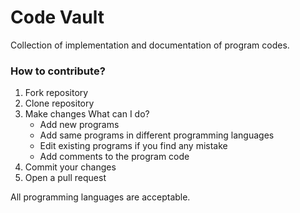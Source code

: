 # Code Vault
Collection of implementation and documentation of program codes.

### How to contribute?
1. Fork repository
2. Clone repository
3. Make changes
  What can I do?
    - Add new programs
    - Add same programs in different programming languages
    - Edit existing programs if you find any mistake
    - Add comments to the program code
4. Commit your changes
5. Open a pull request

All programming languages are acceptable.

